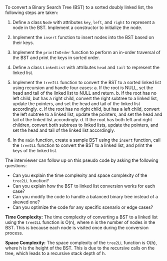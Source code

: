 To convert a Binary Search Tree (BST) to a sorted doubly linked list, the following steps are taken:

1. Define a class `Node` with attributes `key`, `left`, and `right` to represent a node in the BST. Implement a constructor to initialize the node.
2. Implement the `insert` function to insert nodes into the BST based on their keys.
3. Implement the `printInOrder` function to perform an in-order traversal of the BST and print the keys in sorted order.
4. Define a class `LinkedList` with attributes `head` and `tail` to represent the linked list.
5. Implement the `tree2LL` function to convert the BST to a sorted linked list using recursion and handle four cases:
   a. If the root is NULL, set the head and tail of the linked list to NULL and return.
   b. If the root has no left child, but has a right child, convert the right subtree to a linked list, update the pointers, and set the head and tail of the linked list accordingly.
   c. If the root has no right child, but has a left child, convert the left subtree to a linked list, update the pointers, and set the head and tail of the linked list accordingly.
   d. If the root has both left and right children, convert both subtrees to linked lists, update the pointers, and set the head and tail of the linked list accordingly.

6. In the `main` function, create a sample BST using the `insert` function, call the `tree2LL` function to convert the BST to a linked list, and print the keys of the linked list.

The interviewer can follow up on this pseudo code by asking the following questions:
- Can you explain the time complexity and space complexity of the `tree2LL` function?
- Can you explain how the BST to linked list conversion works for each case?
- Can you modify the code to handle a balanced binary tree instead of a skewed one?
- Can you optimize the code for any specific scenario or edge cases?

**Time Complexity:**
The time complexity of converting a BST to a linked list using the `tree2LL` function is O(n), where n is the number of nodes in the BST. This is because each node is visited once during the conversion process.

**Space Complexity:**
The space complexity of the `tree2LL` function is O(h), where h is the height of the BST. This is due to the recursive calls on the tree, which leads to a recursive stack depth of h.